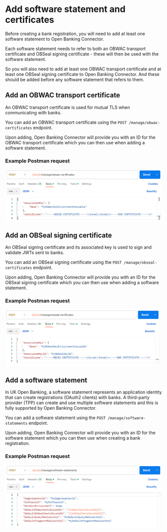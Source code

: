 # Add software statement and certificates

Before creating a bank registration, you will need to add at least one software statement to Open Banking Connector.

Each software statement needs to refer to both an OBWAC transport certificate and OBSeal signing certificate - these will then be used with the software statement.

So you will also need to add at least one OBWAC transport certificate and at least one OBSeal signing certificate to Open Banking Connector. And these should be added before any software statement that refers to them.

## Add an OBWAC transport certificate

An OBWAC transport certificate is used for mutual TLS when communicating with banks.

You can add an OBWAC transport certificate using the `POST /manage/obwac-certificates` endpoint.

Upon adding, Open Banking Connector will provide you with an ID for the OBWAC transport certificate which you can then use when adding a software statement.

### Example Postman request

![Alt text](add-obwac.png)

## Add an OBSeal signing certificate

An OBSeal signing certificate and its associated key is used to sign and validate JWTs sent to banks.

You can add an OBSeal signing certificate using the `POST /manage/obseal-certificates` endpoint.

Upon adding, Open Banking Connector will provide you with an ID for the OBSeal signing certificate which you can then use when adding a software statement.

### Example Postman request

![Alt text](add-obseal.png)

## Add a software statement

In UK Open Banking, a software statement represents an application identity that can create registrations (OAuth2 clients) with banks. A third-party provider (TPP) can create and use multiple software statements and this is fully supported by Open Banking Connector.

You can add a software statement using the `POST /manage/software-statements` endpoint.

Upon adding, Open Banking Connector will provide you with an ID for the software statement which you can then use when creating a bank registration.

### Example Postman request

![Alt text](add-software-statement.png)

